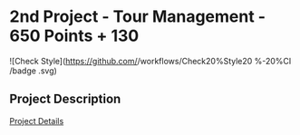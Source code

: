 # 2nd Project - Tour Management - 650 Points + 130 
![Check Style](https://github.com/<Your project>/workflows/Check20%Style20
%-20%CI
/badge
.svg)

## Project Description

<a href="https://docs.google.com/document/d/16pdKC3YiNiVvbyfR9W5Sxwo2xc2vy-17uTWGAK06wIM/edit?usp=sharing">Project Details</a>